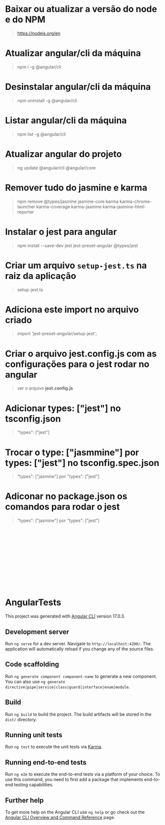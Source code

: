 # Baixar ou atualizar a versão do node e do NPM
> https://nodejs.org/en

# Atualizar angular/cli da máquina
> npm i -g @angular/cli

# Desinstalar angular/cli da máquina
> npm uninstall -g @angular/cli

# Listar angular/cli da máquina
> npm list -g @angular/cli

# Atualizar angular do projeto
> ng update @angular/cli @angular/core

# Remover tudo do jasmine e karma
> npm remove @types/jasmine jasmine-core karma karma-chrome-launcher karma-coverage karma-jasmine karma-jasmine-html-reporter

# Instalar o jest para angular
> npm install --save-dev jest jest-preset-angular @types/jest

# Criar um arquivo `setup-jest.ts` na raiz da aplicação
> setup-jest.ts

# Adiciona este import no arquivo criado
> import 'jest-preset-angular/setup-jest';

# Criar o arquivo jest.config.js com as configurações para o jest rodar no angular
> ver o arquivo **jest.config.js**

# Adicionar types: ["jest"] no tsconfig.json
> "types": ["jest"]

# Trocar o type: ["jasmmine"] por types: ["jest"] no tsconfig.spec.json
> "types": ["jasmine"]  por  "types": ["jest"]

# Adiconar no package.json os comandos para rodar o jest
> "types": ["jasmine"]  por  "types": ["jest"]




<br />
<br />
<br />
<br />
<br />
<br />
<br />
<br />
<br />
<br />
<br />

# AngularTests

This project was generated with [Angular CLI](https://github.com/angular/angular-cli) version 17.0.3.

## Development server

Run `ng serve` for a dev server. Navigate to `http://localhost:4200/`. The application will automatically reload if you change any of the source files.

## Code scaffolding

Run `ng generate component component-name` to generate a new component. You can also use `ng generate directive|pipe|service|class|guard|interface|enum|module`.

## Build

Run `ng build` to build the project. The build artifacts will be stored in the `dist/` directory.

## Running unit tests

Run `ng test` to execute the unit tests via [Karma](https://karma-runner.github.io).

## Running end-to-end tests

Run `ng e2e` to execute the end-to-end tests via a platform of your choice. To use this command, you need to first add a package that implements end-to-end testing capabilities.

## Further help

To get more help on the Angular CLI use `ng help` or go check out the [Angular CLI Overview and Command Reference](https://angular.io/cli) page.
